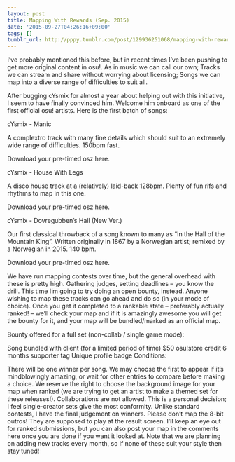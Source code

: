 ```yaml
---
layout: post
title: Mapping With Rewards (Sep. 2015)
date: '2015-09-27T04:26:16+09:00'
tags: []
tumblr_url: http://pppy.tumblr.com/post/129936251068/mapping-with-rewards-sep-2015
---
```

I’ve probably mentioned this before, but in recent times I’ve been pushing to get more original content in osu!. As in music we can call our own; Tracks we can stream and share without worrying about licensing; Songs we can map into a diverse range of difficulties to suit all.



After bugging cYsmix for almost a year about helping out with this initiative, I seem to have finally convinced him. Welcome him onboard as one of the first official osu! artists. Here is the first batch of songs:

cYsmix - Manic

A complextro track with many fine details which should suit to an extremely wide range of difficulties. 150bpm fast.

Download your pre-timed osz here.





cYsmix - House With Legs

A disco house track at a (relatively) laid-back 128bpm. Plenty of fun rifs and rhythms to map in this one.

Download your pre-timed osz here.





cYsmix - Dovregubben’s Hall (New Ver.)

Our first classical throwback of a song known to many as “In the Hall of the Mountain King”. Written originally in 1867 by a Norwegian artist; remixed by a Norwegian in 2015. 140 bpm.

Download your pre-timed osz here.





We have run mapping contests over time, but the general overhead with these is pretty high. Gathering judges, setting deadlines – you know the drill. This time I’m going to try doing an open bounty, instead. Anyone wishing to map these tracks can go ahead and do so (in your mode of choice). Once you get it completed to a rankable state – preferably actually ranked! – we’ll check your map and if it is amazingly awesome you will get the bounty for it, and your map will be bundled/marked as an official map.

Bounty offered for a full set (non-collab / single game mode):

Song bundled with client (for a limited period of time)
$50 osu!store credit
6 months supporter tag
Unique profile badge
Conditions:

There will be one winner per song. We may choose the first to appear if it’s mindblowingly amazing, or wait for other entries to compare before making a choice.
We reserve the right to choose the background image for your map when ranked (we are trying to get an artist to make a themed set for these releases!).
Collaborations are not allowed. This is a personal decision; I feel single-creator sets give the most conformity.
Unlike standard contests, I have the final judgement on winners.
Please don’t map the 8-bit outros! They are supposed to play at the result screen.
I’ll keep an eye out for ranked submissions, but you can also post your map in the comments here once you are done if you want it looked at. Note that we are planning on adding new tracks every month, so if none of these suit your style then stay tuned!
